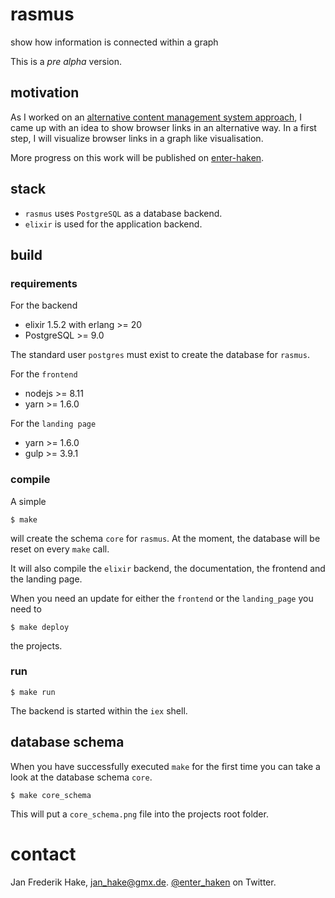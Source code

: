 # rasmus

show how information is connected within a graph 

This is a *pre alpha* version.

## motivation

As I worked on an [alternative content management system approach](http://enter-haken.github.io/posts/2018-02-19-rasmus.html),
I came up with an idea to show browser links in an alternative way.
In a first step, I will visualize browser links in a graph like visualisation.

More progress on this work will be published on [enter-haken](http://enter-haken.github.io).

## stack

* `rasmus` uses `PostgreSQL` as a database backend.
* `elixir` is used for the application backend.

## build

### requirements

For the backend

* elixir 1.5.2 with erlang >= 20
* PostgreSQL >= 9.0

The standard user `postgres` must exist to create the database for `rasmus`.

For the `frontend`

* nodejs >= 8.11
* yarn >= 1.6.0

For the `landing page`  

* yarn >= 1.6.0
* gulp >= 3.9.1

### compile

A simple 

    $ make

will create the schema `core` for `rasmus`.
At the moment, the database will be reset on every `make` call.

It will also compile the `elixir` backend, the documentation, the frontend and the landing page.

When you need an update for either the `frontend` or the `landing_page` you need to

    $ make deploy

the projects.


### run

    $ make run

The backend is started within the `iex` shell.

## database schema

When you have successfully executed `make` for the first time you can take a look at the database schema `core`.

    $ make core_schema

This will put a `core_schema.png` file into the projects root folder.

# contact

Jan Frederik Hake, <jan_hake@gmx.de>. [@enter_haken](https://twitter.com/enter_haken) on Twitter.



